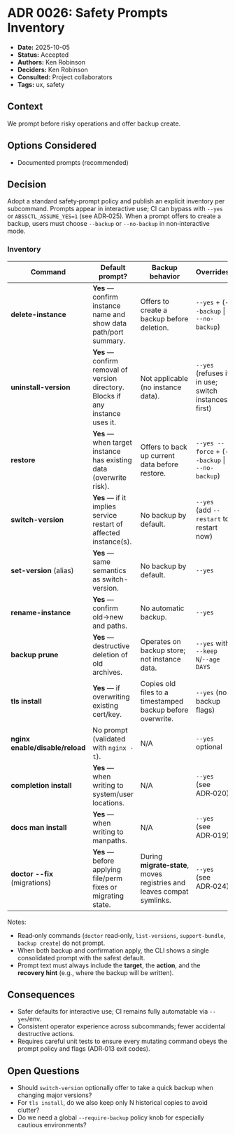 # ADR 0026: Safety Prompts Inventory

- **Date:** 2025-10-05
- **Status:** Accepted
- **Authors:** Ken Robinson
- **Deciders:** Ken Robinson
- **Consulted:** Project collaborators
- **Tags:** ux, safety

## Context
We prompt before risky operations and offer backup create.

## Options Considered
- Documented prompts (recommended)

## Decision
Adopt a standard safety‑prompt policy and publish an explicit inventory per subcommand. Prompts appear in interactive use; CI can bypass with `--yes` or `ABSSCTL_ASSUME_YES=1` (see ADR‑025). When a prompt offers to create a backup, users must choose `--backup` or `--no-backup` in non‑interactive mode.

### Inventory
| Command | Default prompt? | Backup behavior | Overrides |
|---|---|---|---|
| **delete-instance** | **Yes** — confirm instance name and show data path/port summary. | Offers to create a backup before deletion. | `--yes` + (`--backup` \| `--no-backup`) |
| **uninstall-version** | **Yes** — confirm removal of version directory. Blocks if any instance uses it. | Not applicable (no instance data). | `--yes` (refuses if in use; switch instances first) |
| **restore** | **Yes** — when target instance has existing data (overwrite risk). | Offers to back up current data before restore. | `--yes --force` + (`--backup` \| `--no-backup`) |
| **switch-version** | **Yes** — if it implies service restart of affected instance(s). | No backup by default. | `--yes` (add `--restart` to restart now) |
| **set-version** (alias) | **Yes** — same semantics as switch-version. | No backup by default. | `--yes` |
| **rename-instance** | **Yes** — confirm old→new and paths. | No automatic backup. | `--yes` |
| **backup prune** | **Yes** — destructive deletion of old archives. | Operates on backup store; not instance data. | `--yes` with `--keep N`/`--age DAYS` |
| **tls install** | **Yes** — if overwriting existing cert/key. | Copies old files to a timestamped backup before overwrite. | `--yes` (no backup flags) |
| **nginx enable/disable/reload** | No prompt (validated with `nginx -t`). | N/A | `--yes` optional |
| **completion install** | **Yes** — when writing to system/user locations. | N/A | `--yes` (see ADR‑020) |
| **docs man install** | **Yes** — when writing to manpaths. | N/A | `--yes` (see ADR‑019) |
| **doctor --fix** (migrations) | **Yes** — before applying file/perm fixes or migrating state. | During **migrate‑state**, moves registries and leaves compat symlinks. | `--yes` (see ADR‑024) |

Notes:
- Read‑only commands (`doctor` read‑only, `list-versions`, `support-bundle`, `backup create`) do not prompt.
- When both backup and confirmation apply, the CLI shows a single consolidated prompt with the safest default.
- Prompt text must always include the **target**, the **action**, and the **recovery hint** (e.g., where the backup will be written).

## Consequences
- Safer defaults for interactive use; CI remains fully automatable via `--yes`/env.
- Consistent operator experience across subcommands; fewer accidental destructive actions.
- Requires careful unit tests to ensure every mutating command obeys the prompt policy and flags (ADR‑013 exit codes).

## Open Questions
- Should `switch-version` optionally offer to take a quick backup when changing major versions?
- For `tls install`, do we also keep only N historical copies to avoid clutter?
- Do we need a global `--require-backup` policy knob for especially cautious environments?
